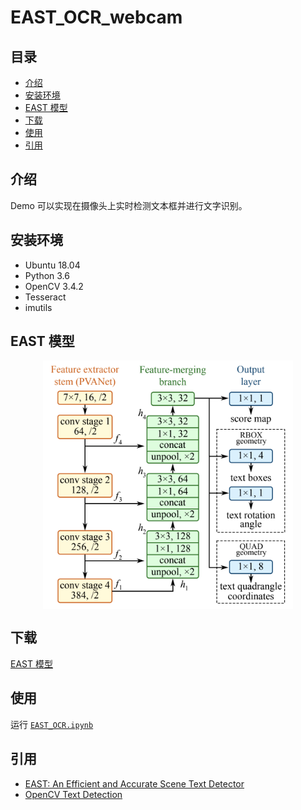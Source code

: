 # EAST_OCR_webcam
## 目录
- [介绍](#介绍)
- [安装环境](#安装环境)
- [EAST 模型](#EAST)
- [下载](#下载)
- [使用](#使用)
- [引用](#引用)
## 介绍
Demo 可以实现在摄像头上实时检测文本框并进行文字识别。
## 安装环境
- Ubuntu 18.04
- Python 3.6
- OpenCV 3.4.2
- Tesseract
- imutils
## EAST 模型
<div align=center><img src="./img/EAST_structure.png" width = "400" alt="EAST structure" align=center></div>

## 下载
[EAST 模型](https://raw.githubusercontent.com/oyyd/frozen_east_text_detection.pb/master/frozen_east_text_detection.pb)
## 使用
运行 [`EAST_OCR.ipynb`](./EAST_OCR.ipynb)
## 引用
- [EAST: An Efficient and Accurate Scene Text Detector](https://arxiv.org/abs/1704.03155v2)
- [OpenCV Text Detection](https://www.pyimagesearch.com/2018/08/20/opencv-text-detection-east-text-detector/)
